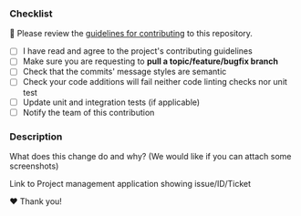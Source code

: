 ### Checklist

🚨 Please review the [guidelines for contributing](./CONTRIBUTING.md) to this repository.

- [ ] I have read and agree to the project's contributing guidelines
- [ ] Make sure you are requesting to **pull a topic/feature/bugfix branch**
- [ ] Check that the commits' message styles are semantic
- [ ] Check your code additions will fail neither code linting checks nor unit test
- [ ] Update unit and integration tests (if applicable)
- [ ] Notify the team of this contribution

### Description

What does this change do and why? (We would like if you can attach some screenshots)

Link to Project management application showing issue/ID/Ticket

❤️ Thank you!
